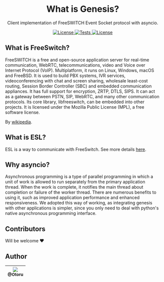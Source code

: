 <h1 align="center">
  What is Genesis?
</h1>

<p align="center">
  Client implementation of FreeSWITCH Event Socket protocol with asyncio.
</p>


<p align="center">
  <a href="https://gitpod.io/#https://github.com/Otoru/Genesis">
    <img alt="License" src="https://img.shields.io/badge/Gitpod-ready--to--code-908a85?logo=gitpod">
  </a>
  <a href="https://github.com/Otoru/Genesis/actions/workflows/tests.yml">
    <img alt="Tests" src="https://github.com/Otoru/Genesis/actions/workflows/tests.yml/badge.svg">
  </a>
  <a href="https://github.com/Otoru/Genesis/blob/master/LICENSE.md">
    <img alt="License" src="https://img.shields.io/github/license/otoru/Genesis.svg">
  </a>
</p>

## What is FreeSwitch?

FreeSWITCH is a free and open-source application server for real-time communication, WebRTC, telecommunications, video and Voice over Internet Protocol (VoIP). Multiplatform, it runs on Linux, Windows, macOS and FreeBSD. It is used to build PBX systems, IVR services, videoconferencing with chat and screen sharing, wholesale least-cost routing, Session Border Controller (SBC) and embedded communication appliances. It has full support for encryption, ZRTP, DTLS, SIPS. It can act as a gateway between PSTN, SIP, WebRTC, and many other communication protocols. Its core library, libfreeswitch, can be embedded into other projects. It is licensed under the Mozilla Public License (MPL), a free software license.

By [wikipedia](https://en.wikipedia.org/wiki/FreeSWITCH).


## What is ESL?

ESL is a way to communicate with FreeSwitch. See more details [here](https://freeswitch.org/confluence/display/FREESWITCH/Event+Socket+Library).

## Why asyncio?

Asynchronous programming is a type of parallel programming in which a unit of work is allowed to run separately from the primary application thread. When the work is complete, it notifies the main thread about completion or failure of the worker thread. There are numerous benefits to using it, such as improved application performance and enhanced responsiveness. We adopted this way of working, as integrating genesis with other applications is simpler, since you only need to deal with python's native asynchronous programming interface.
## Contributors

Will be welcome ❤️

## Author

| [<img src="https://avatars0.githubusercontent.com/u/26543872?v=3&s=115"><br><sub>@Otoru</sub>](https://github.com/Otoru) |
| :----------------------------------------------------------------------------------------------------------------------: |
